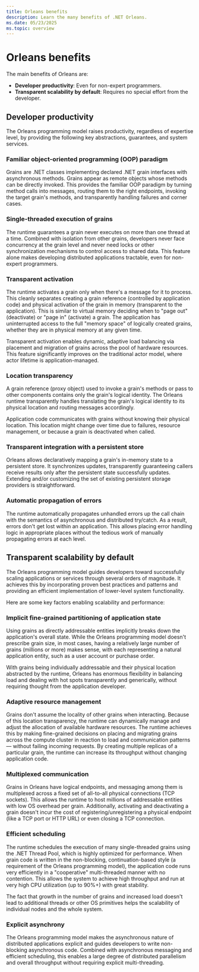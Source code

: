 ```yaml
---
title: Orleans benefits
description: Learn the many benefits of .NET Orleans.
ms.date: 05/23/2025
ms.topic: overview
---
```


# Orleans benefits

The main benefits of Orleans are:

- **Developer productivity**: Even for non-expert programmers.
- **Transparent scalability by default**: Requires no special effort from the developer.

## Developer productivity

The Orleans programming model raises productivity, regardless of expertise level, by providing the following key abstractions, guarantees, and system services.

### Familiar object-oriented programming (OOP) paradigm

Grains are .NET classes implementing declared .NET grain interfaces with asynchronous methods. Grains appear as remote objects whose methods can be directly invoked. This provides the familiar OOP paradigm by turning method calls into messages, routing them to the right endpoints, invoking the target grain's methods, and transparently handling failures and corner cases.

### Single-threaded execution of grains

The runtime guarantees a grain never executes on more than one thread at a time. Combined with isolation from other grains, developers never face concurrency at the grain level and never need locks or other synchronization mechanisms to control access to shared data. This feature alone makes developing distributed applications tractable, even for non-expert programmers.

### Transparent activation

The runtime activates a grain only when there's a message for it to process. This cleanly separates creating a grain reference (controlled by application code) and physical activation of the grain in memory (transparent to the application). This is similar to virtual memory deciding when to "page out" (deactivate) or "page in" (activate) a grain. The application has uninterrupted access to the full "memory space" of logically created grains, whether they are in physical memory at any given time.

Transparent activation enables dynamic, adaptive load balancing via placement and migration of grains across the pool of hardware resources. This feature significantly improves on the traditional actor model, where actor lifetime is application-managed.

### Location transparency

A grain reference (proxy object) used to invoke a grain's methods or pass to other components contains only the grain's logical identity. The Orleans runtime transparently handles translating the grain's logical identity to its physical location and routing messages accordingly.

Application code communicates with grains without knowing their physical location. This location might change over time due to failures, resource management, or because a grain is deactivated when called.

### Transparent integration with a persistent store

Orleans allows declaratively mapping a grain's in-memory state to a persistent store. It synchronizes updates, transparently guaranteeing callers receive results only after the persistent state successfully updates. Extending and/or customizing the set of existing persistent storage providers is straightforward.

### Automatic propagation of errors

The runtime automatically propagates unhandled errors up the call chain with the semantics of asynchronous and distributed try/catch. As a result, errors don't get lost within an application. This allows placing error handling logic in appropriate places without the tedious work of manually propagating errors at each level.

## Transparent scalability by default

The Orleans programming model guides developers toward successfully scaling applications or services through several orders of magnitude. It achieves this by incorporating proven best practices and patterns and providing an efficient implementation of lower-level system functionality.

Here are some key factors enabling scalability and performance:

### Implicit fine-grained partitioning of application state

Using grains as directly addressable entities implicitly breaks down the application's overall state. While the Orleans programming model doesn't prescribe grain size, in most cases, having a relatively large number of grains (millions or more) makes sense, with each representing a natural application entity, such as a user account or purchase order.

With grains being individually addressable and their physical location abstracted by the runtime, Orleans has enormous flexibility in balancing load and dealing with hot spots transparently and generically, without requiring thought from the application developer.

### Adaptive resource management

Grains don't assume the locality of other grains when interacting. Because of this location transparency, the runtime can dynamically manage and adjust the allocation of available hardware resources. The runtime achieves this by making fine-grained decisions on placing and migrating grains across the compute cluster in reaction to load and communication patterns — without failing incoming requests. By creating multiple replicas of a particular grain, the runtime can increase its throughput without changing application code.

### Multiplexed communication

Grains in Orleans have logical endpoints, and messaging among them is multiplexed across a fixed set of all-to-all physical connections (TCP sockets). This allows the runtime to host millions of addressable entities with low OS overhead per grain. Additionally, activating and deactivating a grain doesn't incur the cost of registering/unregistering a physical endpoint (like a TCP port or HTTP URL) or even closing a TCP connection.

### Efficient scheduling

The runtime schedules the execution of many single-threaded grains using the .NET Thread Pool, which is highly optimized for performance. When grain code is written in the non-blocking, continuation-based style (a requirement of the Orleans programming model), the application code runs very efficiently in a "cooperative" multi-threaded manner with no contention. This allows the system to achieve high throughput and run at very high CPU utilization (up to 90%+) with great stability.

The fact that growth in the number of grains and increased load doesn't lead to additional threads or other OS primitives helps the scalability of individual nodes and the whole system.

### Explicit asynchrony

The Orleans programming model makes the asynchronous nature of distributed applications explicit and guides developers to write non-blocking asynchronous code. Combined with asynchronous messaging and efficient scheduling, this enables a large degree of distributed parallelism and overall throughput without requiring explicit multi-threading.
